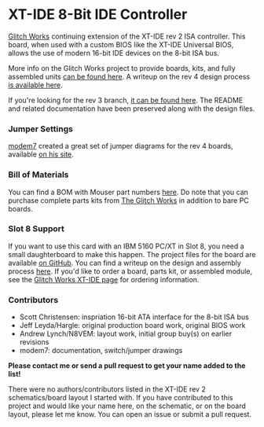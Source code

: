 # XT-IDE 8-Bit IDE Controller

[Glitch Works](http://www.glitchwrks.com/) continuing extension of the XT-IDE rev 2 ISA controller. This board, when used with a custom BIOS like the XT-IDE Universal BIOS, allows the use of modern 16-bit IDE devices on the 8-bit ISA bus.

More info on the Glitch Works project to provide boards, kits, and fully assembled units [can be found here](http://www.glitchwrks.com/xt-ide). A writeup on the rev 4 design process [is available here](http://www.glitchwrks.com/2017/11/23/xt-ide-rev4). 

If you're looking for the rev 3 branch, [it can be found here](https://github.com/glitchwrks/xt_ide/tree/rev_3). The README and related documentation have been preserved along with the design files.

### Jumper Settings

[modem7](http://minuszerodegrees.net/) created a great set of jumper diagrams for the rev 4 boards, available [on his site](http://www.minuszerodegrees.net/xtide/rev_4/XT-IDE%20Rev%204%20-%20general.htm).

### Bill of Materials

You can find a BOM with Mouser part numbers [here](https://github.com/glitchwrks/xt_ide/blob/master/bill_of_materials.md). Do note that you can purchase complete parts kits from [The Glitch Works](http://www.glitchwrks.com/xt-ide) in addition to bare PC boards.


### Slot 8 Support

If you want to use this card with an IBM 5160 PC/XT in Slot 8, you need a small daughterboard to make this happen. The project files for the board are available [on GitHub](https://github.com/glitchwrks/xt_ide_slot_8_support). You can find a writeup on the design and assembly process [here](http://www.glitchwrks.com/2017/02/03/slot-8-support). If you'd like to order a board, parts kit, or assembled module, see the [Glitch Works XT-IDE page](http://www.glitchwrks.com/xt-ide) for ordering information.

### Contributors

* Scott Christensen: inspriation 16-bit ATA interface for the 8-bit ISA bus
* Jeff Leyda/Hargle: original production board work, original BIOS work
* Andrew Lynch/N8VEM: layout work, initial group buy(s) on earlier revisions
* modem7: documentation, switch/jumper drawings

**Please contact me or send a pull request to get your name added to the list!**

There were no authors/contributors listed in the XT-IDE rev 2 schematics/board layout I started with. If you have contributed to this project and would like your name here, on the schematic, or on the board layout, please let me know. You can open an issue or submit a pull request.
